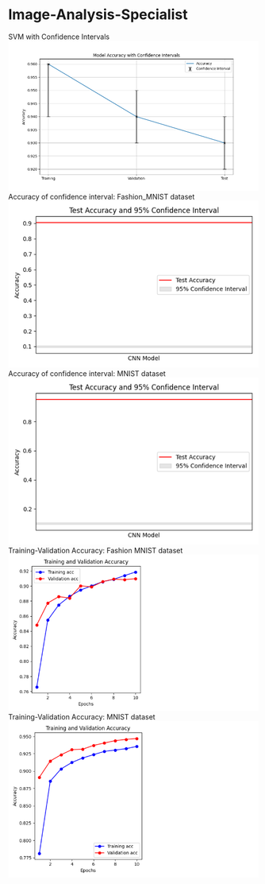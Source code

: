 # Image-Analysis-Specialist
SVM with Confidence Intervals
![svm_results_with_ci](https://github.com/ShikariRB/Image-Analysis-Specialist/blob/main/svm_results_with_ci.png "SVM Results with CI")
Accuracy of confidence interval: Fashion_MNIST dataset
![test_accuracy_confidence_interval_fashion](https://github.com/ShikariRB/Image-Analysis-Specialist/blob/main/test_accuracy_confidence_interval_fashion.png "Test Accuracy Confidence Interval Fashion")
Accuracy of confidence interval: MNIST dataset
![test_accuracy_confidence_interval_original](https://github.com/ShikariRB/Image-Analysis-Specialist/blob/main/test_accuracy_confidence_interval_original.png "Test Accuracy Confidence Interval Original")
Training-Validation Accuracy: Fashion MNIST dataset
![training_validation_accuracy_fashion](https://github.com/ShikariRB/Image-Analysis-Specialist/blob/main/training_validation_accuracy_fashion.png "Training Validation Accuracy Fashion")
Training-Validation Accuracy: MNIST dataset
![training_validation_accuracy_original](https://github.com/ShikariRB/Image-Analysis-Specialist/blob/main/training_validation_accuracy_original.png "Training Validation Accuracy Original")

